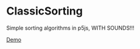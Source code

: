 # ClassicSorting
Simple sorting algorithms in p5js, WITH SOUNDS!!!

[Demo](https://bobingstern.github.io/p5Sorting/SortingP5-main/)
